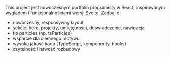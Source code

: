 <!-- Use this file to provide workspace-specific custom instructions to Copilot. For more details, visit https://code.visualstudio.com/docs/copilot/copilot-customization#_use-a-githubcopilotinstructionsmd-file -->

This project jest nowoczesnym portfolio programisty w React, inspirowanym wyglądem i funkcjonalnościami wersji Svelte. Zadbaj o:
- nowoczesny, responsywny layout
- sekcje: hero, projekty, umiejętności, doświadczenie, nawigacja
- tło particles (np. tsParticles)
- wsparcie dla ciemnego motywu
- wysoką jakość kodu (TypeScript, komponenty, hooks)
- czytelność i łatwość rozbudowy
